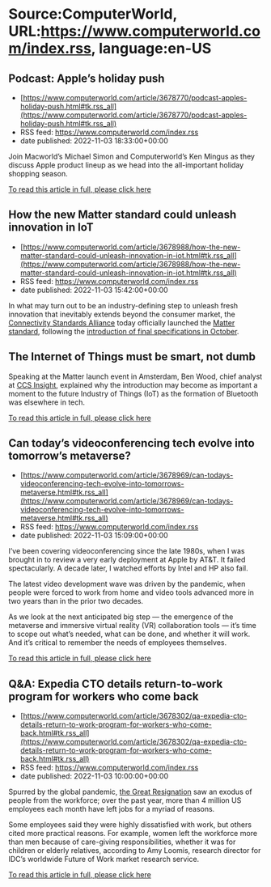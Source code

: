 # Source:ComputerWorld, URL:https://www.computerworld.com/index.rss, language:en-US

## Podcast: Apple’s holiday push
 - [https://www.computerworld.com/article/3678770/podcast-apples-holiday-push.html#tk.rss_all](https://www.computerworld.com/article/3678770/podcast-apples-holiday-push.html#tk.rss_all)
 - RSS feed: https://www.computerworld.com/index.rss
 - date published: 2022-11-03 18:33:00+00:00

<article>
	<section class="page">
<p>Join Macworld’s Michael Simon and Computerworld’s Ken Mingus as they discuss Apple product lineup as we head into the all-important holiday shopping season.</p></section>
</article><p class="jumpTag"><a href="https://www.computerworld.com/article/3678770/podcast-apples-holiday-push.html#jump">To read this article in full, please click here</a></p></section></article>

## How the new Matter standard could unleash innovation in IoT
 - [https://www.computerworld.com/article/3678988/how-the-new-matter-standard-could-unleash-innovation-in-iot.html#tk.rss_all](https://www.computerworld.com/article/3678988/how-the-new-matter-standard-could-unleash-innovation-in-iot.html#tk.rss_all)
 - RSS feed: https://www.computerworld.com/index.rss
 - date published: 2022-11-03 15:42:00+00:00

<article>
	<section class="page">
<p>In what may turn out to be an industry-defining step to unleash fresh innovation that inevitably extends beyond the consumer market, the <a href="https://csa-iot.org/" rel="noopener nofollow" target="_blank">Connectivity Standards Alliance</a> today officially launched the <a href="https://csa-iot.org/become-member/" rel="noopener nofollow" target="_blank">Matter standard</a>, following the <a href="https://www.applemust.com/matter-is-coming-and-eves-at-ifa-to-show-products-and-more/" rel="noopener nofollow" target="_blank">introduction of final specifications in October</a>.</p><h2><strong>The Internet of Things must be smart, not dumb</strong></h2>
<p>Speaking at the Matter launch event in Amsterdam, Ben Wood, chief analyst at <a href="https://www.ccsinsight.com/" rel="noopener nofollow" target="_blank">CCS Insight</a>, explained why the introduction may become as important a moment to the future Industry of Things (IoT) as the formation of Bluetooth was elsewhere in tech.</p><p class="jumpTag"><a href="https://www.computerworld.com/article/3678988/how-the-new-matter-standard-could-unleash-innovation-in-iot.html#jump">To read this article in full, please click here</a></p></section></article>

## Can today’s videoconferencing tech evolve into tomorrow’s metaverse?
 - [https://www.computerworld.com/article/3678969/can-todays-videoconferencing-tech-evolve-into-tomorrows-metaverse.html#tk.rss_all](https://www.computerworld.com/article/3678969/can-todays-videoconferencing-tech-evolve-into-tomorrows-metaverse.html#tk.rss_all)
 - RSS feed: https://www.computerworld.com/index.rss
 - date published: 2022-11-03 15:09:00+00:00

<article>
	<section class="page">
<p>I’ve been covering videoconferencing since the late 1980s, when I was brought in to review a very early deployment at Apple by AT&amp;T. It failed spectacularly. A decade later, I watched efforts by Intel and HP also fail.</p><p>The latest video development wave was driven by the pandemic, when people were forced to work from home and video tools advanced more in two years than in the prior two decades.</p><p>As we look at the next anticipated big step — the emergence of the metaverse and immersive virtual reality (VR) collaboration tools — it’s time to scope out what’s needed, what can be done, and whether it will work. And it’s critical to remember the needs of employees themselves.</p><p class="jumpTag"><a href="https://www.computerworld.com/article/3678969/can-todays-videoconferencing-tech-evolve-into-tomorrows-metaverse.html#jump">To read this article in full, please click here</a></p></section></article>

## Q&A: Expedia CTO details return-to-work program for workers who come back
 - [https://www.computerworld.com/article/3678302/qa-expedia-cto-details-return-to-work-program-for-workers-who-come-back.html#tk.rss_all](https://www.computerworld.com/article/3678302/qa-expedia-cto-details-return-to-work-program-for-workers-who-come-back.html#tk.rss_all)
 - RSS feed: https://www.computerworld.com/index.rss
 - date published: 2022-11-03 10:00:00+00:00

<article>
	<section class="page">
<p>Spurred by the global pandemic, <a href="https://www.computerworld.com/article/3645496/the-great-resignation-why-workers-quit-and-how-companies-can-respond.html">the Great Resignation</a> saw an exodus of people from the workforce; over the past year, more than 4 million US employees each month have left jobs for a myriad of reasons.</p><p>Some employees said they were highly dissatisfied with work, but others cited more practical reasons. For example, women left the workforce more than men because of care-giving responsibilities, whether it was for children or elderly relatives, according to Amy Loomis, research director for IDC’s worldwide Future of Work market research service.</p><p class="jumpTag"><a href="https://www.computerworld.com/article/3678302/qa-expedia-cto-details-return-to-work-program-for-workers-who-come-back.html#jump">To read this article in full, please click here</a></p></section></article>

